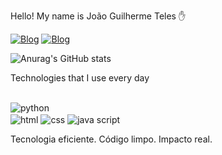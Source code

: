 
Hello! My name is João Guilherme Teles ✋

[![Blog](https://img.shields.io/badge/Instagram-E4405F?style=for-the-badge&logo=instagram&logoColor=white/)]()                                                                                                         [![Blog](	https://img.shields.io/badge/LinkedIn-0077B5?style=for-the-badge&logo=linkedin&logoColor=white/)](www.linkedin.com/in/joão-guilherme-4793b7358)

![Anurag's GitHub stats](https://github-readme-stats.vercel.app/api?username=anuraghazra&show_icons=true&theme=dracula)


Technologies that I use every day

<div sytle="display:inline block"><br/>
<img align="center" alt="python"scr="https://img.shields.io/badge/Python-3776AB?style=for-the-badge&logo=python&logoColor=white"/></div>
<img align="center" alt="html"scr="https://img.shields.io/badge/HTML-239120?style=for-the-badge&logo=html5&logoColor=white"/></div>
<img align="center" alt="css"scr="https://img.shields.io/badge/CSS3-1572B6?style=for-the-badge&logo=css3&logoColor=white"/></div>
<img align="center" alt="java script"scr="https://img.shields.io/badge/JavaScript-323330?style=for-the-badge&logo=javascript&logoColor=F7DF1E"/></div>

Tecnologia eficiente. Código limpo. Impacto real.

